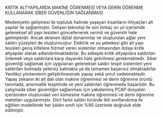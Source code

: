 KRİTİK ALTYAPILARDA MAKİNE ÖĞRENMESİ VEYA DERİN ÖĞRENME KULLANARAK SİBER GÜVENLİĞİN SAĞLANMASI

Medeniyetin gelişmesi ile topluluk halinde yaşayan insanların ihtiyaçları alt yapılar ile sağlanmıştır. Gelişen teknoloji ile son birkaç on yıl içerisinde geleneksel alt yapı tesisleri güncellenerek verimli ve güvenilir hale gelmişlerdir. Ancak eklenen dijital donanımlar ve oluşturulan ağlar yeni saldırı yüzeyleri de oluşturmuştur. Elektrik ve su şebekesi gibi alt yapı tesisleri geniş kitlelere hizmet veren sistemler olmasından dolayı kritik altyapılar olarak adlandırılmaktadırlar.   Bu sebeple kritik altyapılara saldırıları önlemek veya saldırılara karşı dayanıklı hale getirilmesi gerekmektedir. Siber güvenliği sağlamak için uygulanan geleneksel saldırı tespit sistemleri yeni saldırıları bulmada yetersiz kalmakta ya da tamamen başarısız olmaktadırlar. Yenilikçi yöntemlerin geliştirilmesinde yapay zekâ umut vadetmektedir. Yapay zekanın iki alt dalı olan makine öğrenmesi ve derin öğrenme örüntü tanımada, anormallik tespitinde ve yeni saldırıları öğrenmede başarılıdır. Bu çalışmada siber güvenliğin sağlanması için yakalanmış PCAP dosyaları içerisinden oluşturulan veri kümesine makine öğrenmesi ve derin öğrenme metotları uygulanmıştır. Dört farklı saldırı türünde ikili sınıflandırma ile eğitilen modellerde her saldırı sınıfı için %90 üzerinde doğruluk elde edilmiştir.
